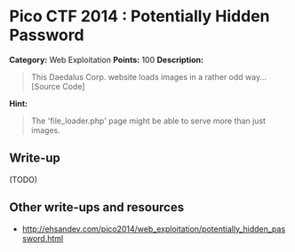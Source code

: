 # Pico CTF 2014 : Potentially Hidden Password

**Category:** Web Exploitation
**Points:** 100
**Description:**

>This Daedalus Corp. website loads images in a rather odd way... [Source Code]

**Hint:**
>The 'file_loader.php' page might be able to serve more than just images.

## Write-up

(TODO)

## Other write-ups and resources

* <http://ehsandev.com/pico2014/web_exploitation/potentially_hidden_password.html>
